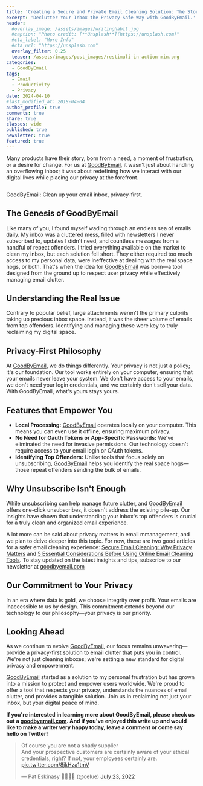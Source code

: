 ```yaml
---
title: 'Creating a Secure and Private Email Cleaning Solution: The Story Behind GoodByEmail'
excerpt: 'Declutter Your Inbox the Privacy-Safe Way with GoodByEmail.'
header:
  #overlay_image: /assets/images/writinghabit.jpg
  #caption: "Photo credit: [**Unsplash**](https://unsplash.com)"
  #cta_label: "More Info"
  #cta_url: "https://unsplash.com"
  overlay_filter: 0.25
  teaser: /assets/images/post_images/restimuli-in-action-min.png
categories:
  - GoodByEmail
tags:
  - Email
  - Productivity
  - Privacy
date: 2024-04-10
#last_modified_at: 2018-04-04
author_profile: true
comments: true
share: true
classes: wide
published: true
newsletter: true
featured: true
---
```


Many products have their story, born from a need, a moment of frustration, or a desire for change. For us at <a href="https://www.goodbyemail.com/">GoodByEmail</a>, it wasn't just about handling an overflowing inbox; it was about redefining how we interact with our digital lives while placing our privacy at the forefront.

<p><img src="{{site.baseurl}}/assets/images/post_images/goodbyemail_screenshot.png" alt="" class="align-center" /></p>
<figcaption>GoodByEmail: Clean up your email inbox, privacy-first.</figcaption>

## The Genesis of GoodByEmail
Like many of you, I found myself wading through an endless sea of emails daily. My inbox was a cluttered mess, filled with newsletters I never subscribed to, updates I didn't need, and countless messages from a handful of repeat offenders. I tried everything available on the market to clean my inbox, but each solution fell short. They either required too much access to my personal data, were ineffective at dealing with the real space hogs, or both. That's when the idea for <a href="https://www.goodbyemail.com/">GoodByEmail</a> was born—a tool designed from the ground up to respect user privacy while effectively managing email clutter.

## Understanding the Real Issue
Contrary to popular belief, large attachments weren't the primary culprits taking up precious inbox space. Instead, it was the sheer volume of emails from top offenders. Identifying and managing these were key to truly reclaiming my digital space.

## Privacy-First Philosophy
At <a href="https://www.goodbyemail.com/">GoodByEmail</a>, we do things differently. Your privacy is not just a policy; it's our foundation. Our tool works entirely on your computer, ensuring that your emails never leave your system. We don't have access to your emails, we don't need your login credentials, and we certainly don't sell your data. With GoodByEmail, what's yours stays yours.

## Features that Empower You
- **Local Processing:** <a href="https://www.goodbyemail.com/">GoodByEmail</a> operates locally on your computer. This means you can even use it offline, ensuring maximum privacy.
- **No Need for Oauth Tokens or App-Specific Passwords:** We've eliminated the need for invasive permissions. Our technology doesn't require access to your email login or OAuth tokens.
- **Identifying Top Offenders:** Unlike tools that focus solely on unsubscribing, <a href="https://www.goodbyemail.com/">GoodByEmail</a> helps you identify the real space hogs—those repeat offenders sending the bulk of emails.

## Why Unsubscribe Isn't Enough
While unsubscribing can help manage future clutter, and <a href="https://www.goodbyemail.com/">GoodByEmail</a> offers one-click unsubscribes, it doesn't address the existing pile-up. Our insights have shown that understanding your inbox's top offenders is crucial for a truly clean and organized email experience.

A lot more can be said about privacy matters in email mmanagement, and we plan to delve deeper into this topic. For now, these are two good articles for a safer email cleaning experience: <a href="https://www.goodbyemail.com/clean-email-privacy-first-guide">Secure Email Cleaning: Why Privacy Matters</a> and <a href="https://www.goodbyemail.com/five-considerations-online-email-cleaning-tools">5 Essential Considerations Before Using Online Email Cleaning Tools</a>. To stay updated on the latest insights and tips, subscribe to our newsletter at <a href="https://www.goodbyemail.com/">goodbyemail.com</a>

## Our Commitment to Your Privacy
In an era where data is gold, we choose integrity over profit. Your emails are inaccessible to us by design. This commitment extends beyond our technology to our philosophy—your privacy is our priority.

## Looking Ahead
As we continue to evolve <a href="https://www.goodbyemail.com/">GoodByEmail</a>, our focus remains unwavering—provide a privacy-first solution to email clutter that puts you in control. We're not just cleaning inboxes; we're setting a new standard for digital privacy and empowerment.

<a href="https://www.goodbyemail.com/">GoodByEmail</a> started as a solution to my personal frustration but has grown into a mission to protect and empower users worldwide. We're proud to offer a tool that respects your privacy, understands the nuances of email clutter, and provides a tangible solution. Join us in reclaiming not just your inbox, but your digital peace of mind.

<p class="notice">
<b>
If you're interested in learning more about GoodByEmail, please check us out a <a href="https://www.goodbyemail.com/">goodbyemail.com</a>. And if you've enjoyed this write up and would like to make a writer very happy today, leave a comment or come say hello on Twitter!</b></p>

<blockquote class="twitter-tweet tw-align-center"><p lang="en" dir="ltr">Of course you are not a shady supplier<br>And your prospective customers are certainly aware of your ethical credentials, right? If not, your employees certainly are. <a href="https://t.co/8jkHza1tmV">pic.twitter.com/8jkHza1tmV</a></p>&mdash; Pat Eskinasy 👩🏻‍💻🌳 (@celue) <a href="https://twitter.com/celue/status/1717928486583574536">July 23, 2022</a></blockquote> <script async src="https://platform.twitter.com/widgets.js" charset="utf-8"></script>
